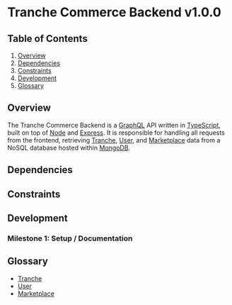 # Tranche Commerce Backend v1.0.0

<!-- Banner -->

## Table of Contents

1. [Overview](#overview)
2. [Dependencies](#dependencies)
3. [Constraints](#constraints)
4. [Development](#development)
5. [Glossary](#glossary)

## Overview

The Tranche Commerce Backend is a [GraphQL]() API written in [TypeScript](), built on top of [Node]() and [Express](). It is responsible for handling all requests from the frontend, retrieving [Tranche](), [User](), and [Marketplace]() data from a NoSQL database hosted within [MongoDB]().

<!-- Diagram -->

## Dependencies

<!-- Table -->


## Constraints


## Development

### Milestone 1: Setup / Documentation


## Glossary

- [Tranche]()
- [User]()
- [Marketplace]()

